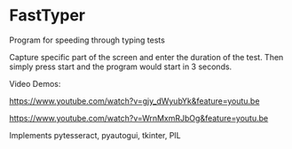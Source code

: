 # FastTyper
Program for speeding through typing tests

Capture specific part of the screen and enter the duration of the test. Then simply press start and the program would start in 3 seconds.

Video Demos:

https://www.youtube.com/watch?v=gjy_dWyubYk&feature=youtu.be

https://www.youtube.com/watch?v=WrnMxmRJbOg&feature=youtu.be

Implements pytesseract, pyautogui, tkinter, PIL
